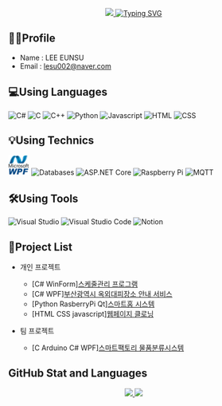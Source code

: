 <p align='center'>
  <a href="https://github.com/hugoMGSung">
    <img src="https://capsule-render.vercel.app/api?type=waving&height=130&color=FCBACB&fontSize=60&animation=twinkling&descAlign=50&descAlignY=65&reversal=false&fontAlignY=100"/>
  </a>
<a href="https://git.io/typing-svg"><img src="https://readme-typing-svg.demolab.com?font=Lobster&size=50&duration=500&pause=100&color=000000&background=8D8D8D00&center=true&vCenter=true&multiline=true&repeat=false&random=false&width=550&height=180&lines=Hi,+I'm+Eunsu;Welcome+to+my+Github!" alt="Typing SVG" /></a>
</p>


## 👩‍💻Profile
- Name : LEE EUNSU
- Email : lesu002@naver.com
  
## 💻Using Languages
<p align='left'>
    <img height="40" src="https://img.icons8.com/?size=100&id=55251&format=png&color=000000" title="C#">
    <img height="40" src="https://img.icons8.com/?size=100&id=shQTXiDQiQVR&format=png&color=000000" title="C">
    <img height="40" src="https://img.icons8.com/?size=100&id=40669&format=png&color=000000" title="C++">
    <img height="40" src="https://img.icons8.com/?size=100&id=13441&format=png&color=000000" title="Python">
    <img height="40" src="https://img.icons8.com/?size=100&id=108784&format=png&color=000000" title="Javascript">
    <img height="40" src="https://img.icons8.com/?size=100&id=v8RpPQUwv0N8&format=png&color=000000" title="HTML">
    <img height="40" src="https://img.icons8.com/?size=100&id=7gdY5qNXaKC0&format=png&color=000000" title="CSS">
</p>

## 💡Using Technics
<p align='left'>
  <img height="40" src="https://raw.githubusercontent.com/hugoMGSung/hugoMGSung/main/images/wpf.png" title="WPF"> 
  <img height="40" src="https://img.icons8.com/?size=100&id=NFQusZJ4neki&format=png&color=000000" title="Databases">
  <img height="40" src="https://w7.pngwing.com/pngs/673/239/png-transparent-entity-framework-core-asp-net-core-net-framework-microsoft-blue-text-logo-thumbnail.png" title="ASP.NET Core">  
  <img height="40" src="https://img.icons8.com/?size=100&id=13443&format=png&color=000000" title="Raspberry Pi">
  <img height="40" src="https://mosquitto.org/stickers/mosquitto-mono.png" title="MQTT">
</p>

## 🛠️Using Tools
<p align='left'>
  <img height="40" src="https://img.icons8.com/?size=100&id=ezj3zaVtImPg&format=png&color=000000" title="Visual Studio">
  <img height="40" src="https://img.icons8.com/?size=100&id=9OGIyU8hrxW5&format=png&color=000000" title="Visual Studio Code">
  <img height="40" src="https://img.icons8.com/?size=100&id=KyMSnxjEVwCr&format=png&color=000000" title="Notion">
</p>

## 📑Project List
- 개인 프로젝트
  - [C# WinForm][스케줄관리 프로그램](https://github.com/LEUNSU/csharp-toyproject-2024)
  - [C# WPF][부산광역시 옥외대피장소 안내 서비스](https://github.com/LEUNSU/wpf-toyproject-2024)
  - [Python RasberryPi Qt][스마트홈 시스템](https://github.com/LEUNSU/raspberrypi-toyproject-2024)
  - [HTML CSS javascript][웹페이지 클로닝](https://github.com/LEUNSU/web-basic-2024)

- 팀 프로젝트
  - [C Arduino C# WPF][스마트팩토리 물품분류시스템](https://github.com/team4-smartfactory/SmartFactory_Project)

## GitHub Stat and Languages
<p align='center'>
  <a href="https://github.com/LEUNSU">
    <img src="https://github-readme-stats.vercel.app/api?username=LEUNSU&theme=tokyonight&show_icons=true">
    <img src="https://github-readme-stats.vercel.app/api/top-langs/?username=LEUNSU&theme=tokyonight&layout=compact"/>
  </a>
</p>
